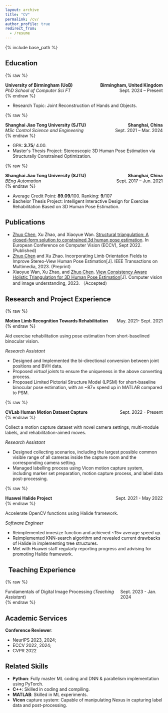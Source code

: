```yaml
---
layout: archive
title: "CV"
permalink: /cv/
author_profile: true
redirect_from:
  - /resume
---
```


{% include base_path %}

## <i class="fas fa-user-graduate"></i> Education

{% raw %}

<div style='display:flex; justify-content: space-between; font-weight:bold'>    <span align=left>University of Birmingham (UoB)</span> <span style='float:right'>Birmingham, United Kingdom</span></div>

<div style='display:flex; justify-content: space-between; font-weight:normal'>    <span align=left style='font-style:italic'>PhD School of Computer Sci FT</span> <span style='float:right'>Sept. 2024 – Present</span></div>{% endraw %}

* Research Topic: Joint Reconstruction of Hands and Objects.

{% raw %}
<div style='display:flex; justify-content: space-between; font-weight:bold'>    <span align=left>Shanghai Jiao Tong University (SJTU)</span> <span style='float:right'>Shanghai, China</span></div>

<div style='display:flex; justify-content: space-between; font-weight:normal'>    <span align=left style='font-style:italic'>MSc Control Science and Engineering</span> <span style='float:right'>Sept. 2021 – Mar. 2024</span></div>{% endraw %}

* GPA: **3.75**/ 4.00.
* Master's Thesis Project: Stereoscopic 3D Human Pose Estimation via Structurally Constrained Optimization.

{% raw %}

<div style='display:flex; justify-content: space-between; font-weight:bold'>    <div align=left>Shanghai Jiao Tong University (SJTU)</div> <div style='float:right'>Shanghai, China</div></div>

<div style='display:flex; justify-content: space-between; font-weight:normal'>    <div align=left style='font-style:italic'>BEng Automation</div>    <div style='float:right'>Sept. 2017 – Jun. 2021</div></div>{% endraw %}

* Average Credit Point: **89.09**/100. Ranking: **9**/107
* Bachelor Thesis Project: Intelligent Interactive Design for Exercise Rehabilitation Based on 3D Human Pose Estimation.

## <i class="fas fa-book"></i> Publications

* <u>Zhuo Chen</u>, Xu Zhao, and Xiaoyue Wan. <a href='https://link.springer.com/chapter/10.1007/978-3-031-20065-6_40'>Structural triangulation: A closed-form solution to constrained 3d human pose estimation</a>. In European Conference on Computer Vision (ECCV), Sept 2022. (Published)
* <u>Zhuo Chen</u> and Xu Zhao. Incorporating Limb Orientation Fields to Improve Stereo-View Human Pose Estimation[J]. IEEE Transactions on Multimedia, 2023. (Preprint)
* Xiaoyue Wan, Xu Zhao, and <u>Zhuo Chen</u>. [View Consistency Aware Holistic Triangulation for 3D Human Pose Estimation](https://arxiv.org/abs/2302.11301)[J]. Computer vision and image understanding, 2023. （Accepted)

## <i class="fas fa-microscope"></i> Research and Project Experience

{% raw %}

<div style='display:flex; justify-content: space-between'>    <div align=left style='font-weight:bold'>Motion Limb Recognition Towards Rehabilitation</div> <div style='float:right'>May. 2021- Sept. 2021</div></div>{% endraw %}

Aid exercise rehabilitation using pose estimation from short-baselined binocular vision.

*Research Assistant*

* Designed and Implemented the bi-directional conversion between joint positions and BVH data.
* Proposed *virtual joints* to ensure the uniqueness in the above converting process.
* Proposed Limited Pictorial Structure Model (LPSM) for short-baseline binocular pose estimation, with an ~87× speed up in MATLAB compared to PSM.

{% raw %}

<div style='display:flex; justify-content: space-between'>    <div align=left style='font-weight:bold'>CVLab Human Motion Dataset Capture</div> <div style='float:right'>Sept. 2022 - Present</div></div>{% endraw %}

Collect a motion capture dataset with novel camera settings, multi-module labels, and rehabilitation-aimed moves.

*Research Assistant*

* Designed collecting scenarios, including the largest possible common visible range of all cameras inside the capture room and the corresponding camera setting.
* Managed labelling process using Vicon motion capture system, including marker set preparation, motion capture process, and label data post-processing.

{% raw %}

<div style='display:flex; justify-content: space-between'>    <div align=left style='font-weight:bold'>Huawei Halide Project</div> <div style='float:right'>Sept. 2021 - May 2022</div></div>{% endraw %}

Accelerate OpenCV functions using Halide framework.

*Software Engineer*

* Reimplemented imresize function and achieved ~15× average speed up.
* Reimplemented KNN-search algorithm and revealed current drawbacks of Halide in implementing tree structures.
* Met with Huawei staff regularly reporting progress and advising for promoting Halide framework.

<!-- ## <i class="fas fa-award"></i> Scholarships and Awards

{% raw %}

<div  style='font-weight:bold' align=left>Principal Award</div>    <div style="font-style:bold;float:right">Shanghai, China</div>
 <div  align=left>Shanghai Jiao Tong University</div>    <span  style='float:right'>2023</span>

<div class=stretch_text>    <div  style='font-weight:bold' align=left>Huawei Scholarship</div>    <div  style="font-style:bold" style='float:right'>Shanghai, China</div></div><div class=stretch_text_b>    <div  align=left>Shanghai Jiao Tong University</div>    <div  style='float:right'>2022</div></div><div class=stretch_text> 
<div  style='font-weight:bold' align=left>Outstanding Graduate</div>    <div  style="font-style:bold" style='float:right'>Shanghai, China</div></div><div class=stretch_text_b>    <div  align=left>Shanghai Jiao Tong University</div>    <div  style='float:right'>2021</div></div><div class=stretch_text>    <div  style='font-weight:bold' align=left>Academic Scholarships (B Level)</div>    <div  style="font-style:bold" style='float:right'>Shanghai, China</div></div><div class=stretch_text_b>    <div  align=left>Shanghai Jiao Tong University</div>    <div  style='float:right'>2018-2019</div></div><div class=stretch_text>    <div  style='font-weight:bold' align=left>Guanghua Scholarship</div>    <div  style="font-style:bold" style='float:right'>Shanghai, China</div></div><div class=stretch_text_b>    <div  align=left>Shanghai Jiao Tong University</div>    <div  style='float:right'>2018</div></div>

{% endraw %} -->

## <i class="fa-solid fa-chalkboard-user"></i><span>&nbsp;</span> Teaching Experience

{% raw %}

<div style='display:flex; justify-content: space-between'>  <div align=left>Fundamentals of Digital Image Processing (<i>Teaching Assistant</i>)</div>  <div style='float:right'>Sept. 2023 - Jan. 2024</div></div>{% endraw %}

## <i class="fa-solid fa-magnifying-glass-chart"></i> Academic Services

**Conference Reviewer**:

* NeurIPS 2023, 2024;
* ECCV 2022, 2024;
* CVPR 2022

## <i class="fas fa-code-merge"></i> Related Skills

* **Python**: Fully master ML coding and DNN & parallelism implementation using PyTorch.
* **C++**: Skilled in coding and compiling.
* **MATLAB**: Skilled in ML experiments.
* **Vicon** capture system: Capable of manipulating Nexus in capturing label data and post-processing.
